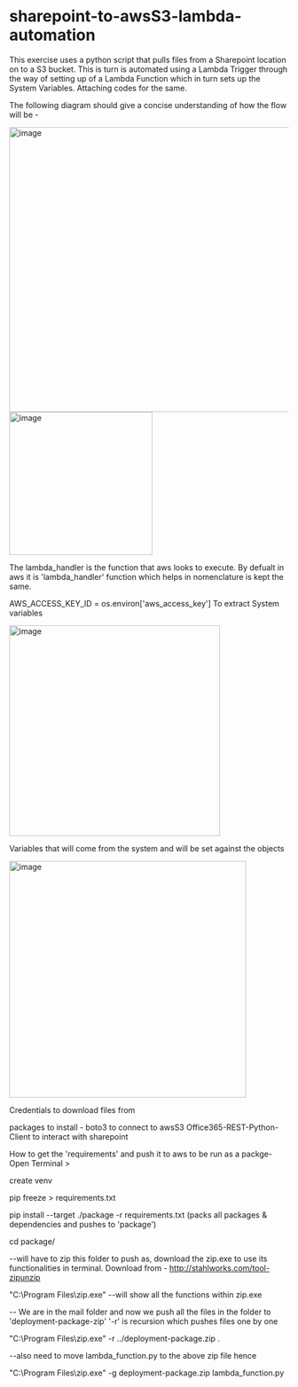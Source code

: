 # sharepoint-to-awsS3-lambda-automation

This exercise uses a python script that pulls files from a Sharepoint location on to a S3 bucket. This is turn is automated using a Lambda Trigger through the way of setting up of a Lambda Function which in turn sets up the System Variables. Attaching codes for the same.

The following diagram should give a concise understanding of how the flow will be  -  


<img width="514" alt="image" src="https://github.com/Anuraag022/sharepoint-to-awsS3-lambda-automation/assets/9040716/fd419795-0d45-43ac-a6a6-b0621dcd0225">





<img width="258" alt="image" src="https://github.com/Anuraag022/sharepoint-to-awsS3-lambda-automation/assets/9040716/3da2cae0-5380-4f2e-8733-73ef5e262b55">

The lambda_handler is the function that aws looks to execute. By defualt in aws it is 'lambda_handler' function which helps in nomenclature is kept the same. 

AWS_ACCESS_KEY_ID = os.environ['aws_access_key']
To extract System variables

<img width="380" alt="image" src="https://github.com/Anuraag022/sharepoint-to-awsS3-lambda-automation/assets/9040716/05df78fa-386c-426f-af21-de2f54928013">

Variables that will come from the system and will be set against the objects

<img width="427" alt="image" src="https://github.com/Anuraag022/sharepoint-to-awsS3-lambda-automation/assets/9040716/02e99e83-2099-4dcc-8b11-6e64b93daac3">

Credentials to download files from

packages to install - 
boto3 to connect to awsS3
Office365-REST-Python-Client to interact with sharepoint

How to get the 'requirements' and push it to aws to be run as a packge-
Open Terminal > 

create venv

pip freeze > requirements.txt

pip install --target ./package -r requirements.txt (packs all packages & dependencies and pushes to 'package')

cd package/

--will have to zip this folder to push as, download the zip.exe to use its functionalities in terminal. Download from - http://stahlworks.com/tool-zipunzip

"C:\Program Files\zip.exe" --will show all the functions within zip.exe

-- We are in the mail folder and now we push all the files in the folder to 'deployment-package-zip' '-r' is recursion which pushes files one by one

"C:\Program Files\zip.exe" -r ../deployment-package.zip .

--also need to move lambda_function.py to the above zip file hence

"C:\Program Files\zip.exe" -g deployment-package.zip lambda_function.py


